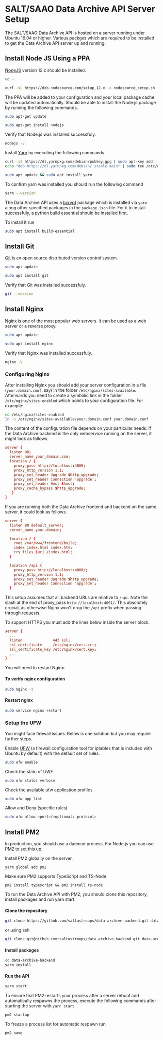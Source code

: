 # SALT/SAAO Data Archive API Server Setup

The SALT/SAAO Data Archive API is hosted on a server running under Ubuntu 16.04 or higher.
Various packges which are required to be installed to get the Data Archive API server up and running.


## Install Node JS Using a PPA

[NodeJS](https://nodejs.org/en/) version 12.x should be installed.

```sh
cd ~

curl -sL https://deb.nodesource.com/setup_12.x -o nodesource_setup.sh
```

The PPA will be added to your configuration and your local package cache will be updated automatically. Should be able to install the Node.js package by running the following commands.

```sh
sudo apt-get update

sudo apt-get install nodejs
```

Verify that Node.js was installed successfuly.

```sh
nodejs -v
```

Install [Yarn](https://classic.yarnpkg.com/en/) by executing the following commands

```sh
curl -sS https://dl.yarnpkg.com/debian/pubkey.gpg | sudo apt-key add -
echo "deb https://dl.yarnpkg.com/debian/ stable main" | sudo tee /etc/apt/sources.list.d/yarn.list
```

```sh
sudo apt update && sudo apt install yarn
```

To confirm yarn was installed you should run the following command
```sh
yarn --version
```

The Data Archive API uses a [bcrypt](https://www.npmjs.com/package/bcrypt) package which is installed via `yarn` along other specified packages in the `package.json` file. For it to install successfuly, a python build essential should be installed first. 

To install it run

```sh
sudo apt install build-essential
```

## Install Git

[Git](https://git-scm.com/) is an open source distributed version control system.

```sh
sudo apt update

sudo apt install git
```

Verify that Git was installed successfuly.

```sh
git --version
```

## Install Nginx

[Nginx](https://www.nginx.com/) is one of the most popular web servers. It can be used as a web server or a reverse proxy. 

```sh
sudo apt update

sudo apt install nginx
```

Verify that Nginx was installed successfuly.

```sh
nginx -V
```

### Configuring Nginx

After installing Nginx you should add your server configuration in a file (`your.domain.conf`, say) in the folder `/etc/nginx/sites-available`. Afterwards you need to create a symbolic link in the folder `/etc/nginx/sites-enabled` which points to your configuration file. For example:

```sh
cd /etc/nginx/sites-enabled
ln -s /etc/nginx/sites-available/your.domain.conf your.domain.conf
```

The content of the configuration file depends on your particular needs. If the Data Archive backend is the only webservice running on the server, it might look as follows.

```conf
server {
  listen 80;
  server_name your_domain.com;
  location / {
    proxy_pass http://localhost:4000;
    proxy_http_version 1.1;
    proxy_set_header Upgrade $http_upgrade;
    proxy_set_header Connection 'upgrade';
    proxy_set_header Host $host;
    proxy_cache_bypass $http_upgrade;
   }
}
```

If you are running both the Data Archive frontend and backend on the same server, it could look as follows.

```conf
server {
  listen 80 default_server;
  server_name your.domain;

  location / {
    root /var/www/frontend/build;
    index index.html index.htm;
    try_files $uri /index.html;
  }

  location /api {
    proxy_pass http://localhost:4000/;
    proxy_http_version 1.1;
    proxy_set_header Upgrade $http_upgrade;
    proxy_set_header Connection 'upgrade';
  }
```

This setup assumes that all backend URLs are relative to `/api`. Note the slash at the end of proxy_pass `http://localhost:4001/`. This absolutely crucial, as otherwise Nginx won't drop the `/api` prefix when passing through requests.

To support HTTPS you must add the lines below inside the server block.

```conf
server {
  ...
  listen              443 ssl;
  ssl_certificate     /etc/nginx/cert.crt;
  ssl_certificate_key /etc/nginx/cert.key;
  ...
}
```

You will need to restart Nginx.

#### To verify nginx configuration

```sh
sudo nginx -t
```

#### Restart nginx

```sh
sudo service nginx restart
```

### Setup the UFW

You might face firewall issues. Below is one solution but you may require further steps.

Enable [UFW](https://help.ubuntu.com/community/UFW) (a firewall configuration tool for iptables that is included with Ubuntu by default) with the default set of rules.

```sh
sudo ufw enable
```

Check the statu of UWF

```sh
sudo ufw status verbose
```

Check the available ufw application profiles

```sh
sudo ufw app list
```

Allow and Deny (specific rules)

```sh
sudo ufw allow <port>/<optional: protocol>
```

## Install PM2

In production, you should use a daemon process. For Node.js you can use [PM2](http://pm2.keymetrics.io/) to set this up.

Install PM2 globally on the server.

```
yarn global add pm2
```

Make sure PM2 supports TypeScript and TS-Node.

```
pm2 install typescript && pm2 install ts-node
```

To run the Data Archive API with PM2, you should clone this repository, install packages and run yarn start. 

#### Clone the repository

```bash
git clone https://github.com/saltastroops/data-archive-backend.git data-archive-backend
```

or using ssh

```bash
git clone git@github.com:saltastroops/data-archive-backend.git data-archive-backend
```

#### Install packages

```bash
cd data-archive-backend
yarn install
```

#### Run the API

```bash
yarn start
```

To ensure that PM2 restarts your process after a server reboot and automatically respawns the process, execute the following commands after starting the server with `yarn start`.

```sh
pm2 startup
```

To freeze a process list for automatic respawn run
```sh
pm2 save
```